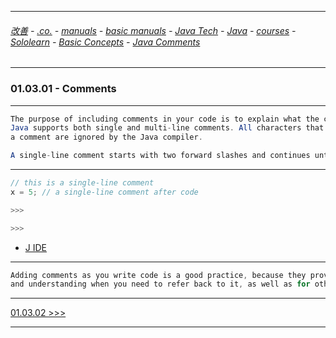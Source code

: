 
---

###### [改善](https://github.com/ttltrk/0C/blob/master/README.MD) - [.co.](https://github.com/ttltrk/PRG/blob/master/CODING.MD) - [manuals](https://github.com/ttltrk/PRG/blob/master/MAN.MD) - [basic manuals](https://github.com/ttltrk/PRG/blob/master/MANUALS.MD) - [Java Tech](https://github.com/ttltrk/PRG/blob/master/JAVA/DOC/JT/JT.MD) - [Java](https://github.com/ttltrk/PRG/blob/master/JAVA/DOC/OJM/OJM.MD) - [courses](https://github.com/ttltrk/PRG/blob/master/JAVA/DOC/CM/JT.MD) - [Sololearn](https://github.com/ttltrk/PRG/blob/master/JAVA/DOC/SL/SL.MD) - [Basic Concepts](https://github.com/ttltrk/PRG/blob/master/JAVA/DOC/SL/01/01.MD) - [Java Comments](https://github.com/ttltrk/PRG/blob/master/JAVA/DOC/SL/01/0103/0103.MD)

---

### 01.03.01 - Comments

---

```java
The purpose of including comments in your code is to explain what the code is doing.
Java supports both single and multi-line comments. All characters that appear within 
a comment are ignored by the Java compiler.

A single-line comment starts with two forward slashes and continues until it reaches the end of the line. 
```
---

```java
// this is a single-line comment
x = 5; // a single-line comment after code

>>>

>>>
```

* [J IDE](https://www.tutorialspoint.com/compile_java_online.php)

---

```java
Adding comments as you write code is a good practice, because they provide clarification 
and understanding when you need to refer back to it, as well as for others who might need to read it.
```

---

[01.03.02 >>>](https://github.com/ttltrk/PRG/blob/master/JAVA/DOC/SL/01/0103/010302/010302.MD)

---

